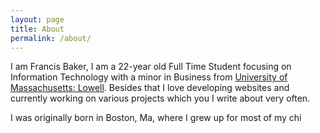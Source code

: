 ```yaml
---
layout: page
title: About
permalink: /about/
---
```


I am Francis Baker, I am a 22-year old Full Time Student focusing on Information Technology with a minor in Business from [University of Massachusetts: Lowell][umass]. Besides that I love developing websites and currently working on various projects which you I write about very often. 

I was originally born in Boston, Ma, where I grew up for most of my chi

[umass]:    https://www.uml.du
